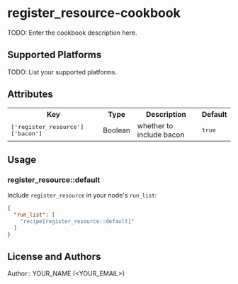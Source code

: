 # register_resource-cookbook

TODO: Enter the cookbook description here.

## Supported Platforms

TODO: List your supported platforms.

## Attributes

<table>
  <tr>
    <th>Key</th>
    <th>Type</th>
    <th>Description</th>
    <th>Default</th>
  </tr>
  <tr>
    <td><tt>['register_resource']['bacon']</tt></td>
    <td>Boolean</td>
    <td>whether to include bacon</td>
    <td><tt>true</tt></td>
  </tr>
</table>

## Usage

### register_resource::default

Include `register_resource` in your node's `run_list`:

```json
{
  "run_list": [
    "recipe[register_resource::default]"
  ]
}
```

## License and Authors

Author:: YOUR_NAME (<YOUR_EMAIL>)
